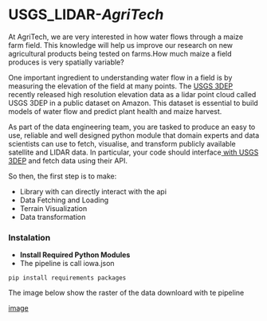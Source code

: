 # USGS_LIDAR-_AgriTech_

At AgriTech, we are very interested in how water flows through a maize farm field. This knowledge will help us improve our research 
on new agricultural products being tested on farms.How much maize a field produces is very spatially variable?

One important ingredient to understanding water flow in a field is by measuring the elevation of the field at many points. The 
[USGS 3DEP](https://www.usgs.gov/core-science-systems/ngp/3dep) recently released high resolution elevation data as a lidar point cloud called USGS
3DEP in a public dataset on Amazon. This dataset is essential to build models of water flow and predict plant health and maize harvest. 

As part of the data engineering team, you are tasked to produce an easy to use, reliable and well designed python module that domain experts and data scientists 
can use to fetch, visualise, and transform publicly available satellite and LIDAR data. In particular, your code should interface[ with USGS 3DEP](https://www.usgs.gov/core-science-systems/ngp/3dep) and fetch data using their API. 


So then, the first step is to make: 
- Library with can directly interact with the api 
- Data Fetching and Loading 
- Terrain Visualization 
- Data transformation 




### Instalation
- **Install Required Python Modules**
- The pipeline is call iowa.json
``` 
pip install requirements packages
```



The image below show the raster of the  data downloard with te pipeline

[image](https://github.com/Zchristian955/USGS_LIDAR_AgriTech/blob/20d006a6c6d6b88e38bc5e1d3111cfb932bdf889/image/pet/Figure_3.png)










